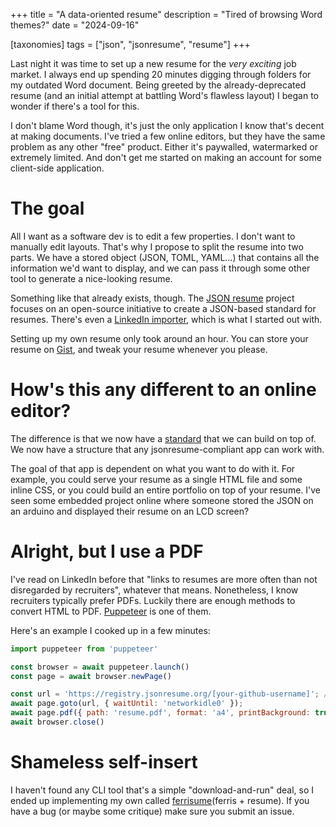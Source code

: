 +++
title = "A data-oriented resume"
description = "Tired of browsing Word themes?"
date = "2024-09-16"

[taxonomies]
tags = ["json", "jsonresume", "resume"]
+++

Last night it was time to set up a new resume for the *very exciting* job market. I always end up spending 20 minutes digging through folders for my outdated Word document. Being greeted by the already-deprecated resume (and an initial attempt at battling Word's flawless layout) I began to wonder if there's a tool for this. 

I don't blame Word though, it's just the only application I know that's decent at making documents. I've tried a few online editors, but they have the same problem as any other "free" product. Either it's paywalled, watermarked or extremely limited. And don't get me started on making an account for some client-side application. 

# The goal
All I want as a software dev is to edit a few properties. I don't want to manually edit layouts. That's why I propose to split the resume into two parts. We have a stored object (JSON, TOML, YAML...) that contains all the information we'd want to display, and we can pass it through some other tool to generate a nice-looking resume.

Something like that already exists, though. The [JSON resume](https://jsonresume.org/) project focuses on an open-source initiative to create a JSON-based standard for resumes. There's even a [LinkedIn importer](https://github.com/joshuatz/linkedin-to-jsonresume), which is what I started out with.

Setting up my own resume only took around an hour. You can store your resume on [Gist](https://gist.github.com), and tweak your resume whenever you please.

# How's this any different to an online editor?
The difference is that we now have a [standard](https://jsonresume.org/schema) that we can build on top of. We now have a structure that any jsonresume-compliant app can work with.

The goal of that app is dependent on what you want to do with it. For example, you could serve your resume as a single HTML file and some inline CSS, or you could build an entire portfolio on top of your resume. I've seen some embedded project online where someone stored the JSON on an arduino and displayed their resume on an LCD screen?

# Alright, but I use a PDF
I've read on LinkedIn before that "links to resumes are more often than not disregarded by recruiters", whatever that means. 
Nonetheless, I know recruiters typically prefer PDFs. Luckily there are enough methods to convert HTML to PDF. [Puppeteer](https://pptr.dev/) is one of them.

Here's an example I cooked up in a few minutes:
```js
import puppeteer from 'puppeteer'

const browser = await puppeteer.launch()
const page = await browser.newPage()

const url = 'https://registry.jsonresume.org/[your-github-username]'; // make sure you have a resume.json gist
await page.goto(url, { waitUntil: 'networkidle0' });
await page.pdf({ path: 'resume.pdf', format: 'a4', printBackground: true })
await browser.close()
```

# Shameless self-insert
I haven't found any CLI tool that's a simple "download-and-run" deal, so I ended up implementing my own called [ferrisume](https://github.com/van-sprundel/ferrisume)(ferris + resume). If you have a bug (or maybe some critique) make sure you submit an issue. 
